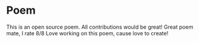 # Poem
This is an open source poem. All contributions would be great!
Great poem mate, I rate 8/8
Love working on this poem, cause love to create!
